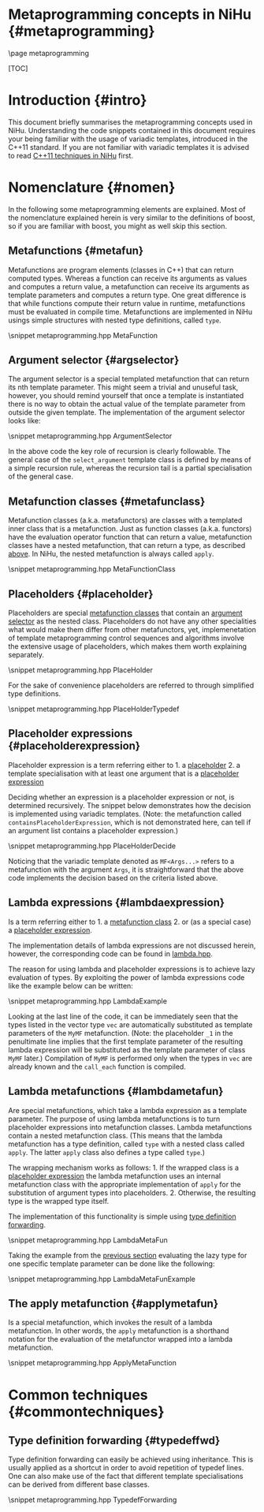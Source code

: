 Metaprogramming concepts in NiHu {#metaprogramming}
================================

\page metaprogramming

[TOC]

Introduction {#intro}
============

This document briefly summarises the metaprogramming concepts used in NiHu. Understanding the code snippets contained in this document requires your being familiar with the usage of variadic templates, introduced in the C++11 standard. If you are not familiar with variadic templates it is advised to read [C++11 techniques in NiHu](cpp11techniques.md) first.

Nomenclature {#nomen}
============

In the following some metaprogramming elements are explained. Most of the nomenclature explained herein is very similar to the definitions of boost, so if you are familiar with boost, you might as well skip this section.

Metafunctions {#metafun}
-------------

Metafunctions are program elements (classes in C++) that can return computed types. Whereas a function can receive its arguments as values and computes a return value, a metafunction can receive its arguments as template parameters and computes a return type. One great difference is that while functions compute their return value in runtime, metafunctions must be evaluated in compile time. Metafunctions are implemented in NiHu usings simple structures with nested type definitions, called `type`.

\snippet metaprogramming.hpp MetaFunction

Argument selector {#argselector}
-----------------

The argument selector is a special templated metafunction that can return its nth template parameter. This might seem a trivial and unuseful task, however, you should remind yourself that once a template is instantiated there is no way to obtain the actual value of the template parameter from outside the given template. The implementation of the argument selector looks like:

\snippet metaprogramming.hpp ArgumentSelector

In the above code the key role of recursion is clearly followable. The general case of the `select_argument` template class is defined by means of a simple recursion rule, whereas the recursion tail is a partial specialisation of the general case.

Metafunction classes {#metafunclass}
--------------------

Metafunction classes (a.k.a. metafunctors) are classes with a templated inner class that is a metafunction. Just as function classes (a.k.a. functors) have the evaluation operator function that can return a value, metafunction classes have a nested metafunction, that can return a type, as described [above](#metafun). In NiHu, the nested metafunction is always called `apply`.

\snippet metaprogramming.hpp MetaFunctionClass

Placeholders {#placeholder}
------------

Placeholders are special [metafunction classes](#metafunclass) that contain an [argument selector](#argselector) as the nested class. Placeholders do not have any other specialities what would make them differ from other metafunctors, yet, implemenetation of template metaprogramming control sequences and algorithms involve the extensive usage of placeholders, which makes them worth explaining separately.

\snippet metaprogramming.hpp PlaceHolder

For the sake of convenience placeholders are referred to through simplified type definitions.

\snippet metaprogramming.hpp PlaceHolderTypedef

Placeholder expressions {#placeholderexpression}
-----------------------

Placeholder expression is a term referring either to 
	1. a [placeholder](#placeholder)
	2. a template specialisation with at least one argument that is a [placeholder expression](#placeholderexpression)

Deciding whether an expression is a placeholder expression or not, is determined recursively. The snippet below demonstrates how the decision is implemented using variadic templates. (Note: the metafunction called `containsPlaceholderExpression`, which is not demonstrated here, can tell if an argument list contains a placeholder expression.)

\snippet metaprogramming.hpp PlaceHolderDecide

Noticing that the variadic template denoted as `MF<Args...>` refers to a metafunction with the argument `Args`, it is straightforward that the above code implements the decision based on the criteria listed above.

Lambda expressions {#lambdaexpression}
------------------
	
Is a term referring either to 
	1. a [metafunction class](#metafunclass)
	2. or (as a special case) a [placeholder expression](#placeholderexpression).

The implementation details of lambda expressions are not discussed herein, however, the corresponding code can be found in [lambda.hpp](lambda.hpp).

The reason for using lambda and placeholder expressions is to achieve lazy evaluation of types. By exploiting the power of lambda expressions code like the example below can be written:

\snippet metaprogramming.hpp LambdaExample

Looking at the last line of the code, it can be immediately seen that the types listed in the vector type `vec` are automatically substituted as template parameters of the `MyMF` metafunction. (Note: the placeholder `_1` in the penultimate line implies that the first template parameter of the resulting lambda expression will be substituted as the template parameter of class `MyMF` later.)  Compilation of `MyMF` is performed only when the types in `vec` are already known and the `call_each` function is compiled.

Lambda metafunctions {#lambdametafun}
--------------------

Are special metafunctions, which take a lambda expression as a template parameter. The purpose of using lambda metafunctions is to turn placeholder expressions into metafunction classes. Lambda metafunctions contain a nested metafunction class. (This means that the lambda metafunction has a type definition, called `type` with a nested class called `apply`. The latter `apply` class also defines a type called `type`.)

The wrapping mechanism works as follows:
	1. If the wrapped class is a [placeholder expression](#placeholderexpression) the lambda metafunction uses an internal metafunction class with the appropriate implementation of `apply` for the substitution of argument types into placeholders.
	2. Otherwise, the resulting type is the wrapped type itself.

The implementation of this functionality is simple using [type definition forwarding](#typedeffwd).

\snippet metaprogramming.hpp LambdaMetaFun

Taking the example from the [previous section](#lambdaexpression) evaluating the lazy type for one specific template parameter can be done like the following:

\snippet metaprogramming.hpp LambdaMetaFunExample

The apply metafunction {#applymetafun}
----------------------

Is a special metafunction, which invokes the result of a lambda metafunction. In other words, the `apply` metafunction is a shorthand notation for the evaluation of the metafunctor wrapped into a lambda metafunction.

\snippet metaprogramming.hpp ApplyMetaFunction

Common techniques {#commontechniques}
=================

Type definition forwarding {#typedeffwd}
--------------------------

Type definition forwarding can easily be achieved using inheritance. This is usually applied as a shortcut in order to avoid repetition of typedef lines. One can also make use of the fact that different template specialisations can be derived from different base classes.

\snippet metaprogramming.hpp TypedefForwarding